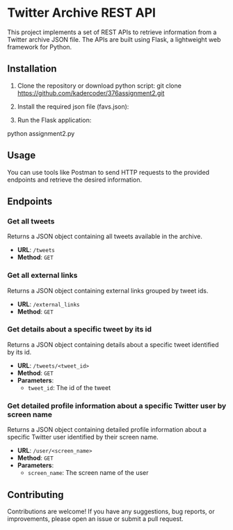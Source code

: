# Twitter Archive REST API

This project implements a set of REST APIs to retrieve information from a Twitter archive JSON file. The APIs are built using Flask, a lightweight web framework for Python.

## Installation

1. Clone the repository or download python script:
git clone https://github.com/kadercoder/376assignment2.git

2. Install the required json file (favs.json):

3. Run the Flask application:

python assignment2.py

## Usage

You can use tools like Postman to send HTTP requests to the provided endpoints and retrieve the desired information.

## Endpoints

### Get all tweets

Returns a JSON object containing all tweets available in the archive.

- **URL**: `/tweets`
- **Method**: `GET`

### Get all external links

Returns a JSON object containing external links grouped by tweet ids.

- **URL**: `/external_links`
- **Method**: `GET`

### Get details about a specific tweet by its id

Returns a JSON object containing details about a specific tweet identified by its id.

- **URL**: `/tweets/<tweet_id>`
- **Method**: `GET`
- **Parameters**:
  - `tweet_id`: The id of the tweet

### Get detailed profile information about a specific Twitter user by screen name

Returns a JSON object containing detailed profile information about a specific Twitter user identified by their screen name.

- **URL**: `/user/<screen_name>`
- **Method**: `GET`
- **Parameters**:
  - `screen_name`: The screen name of the user

## Contributing

Contributions are welcome! If you have any suggestions, bug reports, or improvements, please open an issue or submit a pull request.

